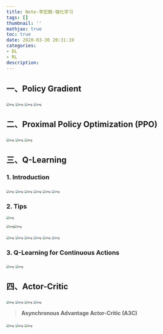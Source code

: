 ```yaml
---
title: Note-李宏毅-强化学习
tags: []
thumbnail: ''
mathjax: true
toc: true
date: 2020-03-30 20:31:19
categories:
- DL
- RL
description:
---
```


## 一、Policy Gradient

<img src="../asset/Note-%E6%9D%8E%E5%AE%8F%E6%AF%85-%E5%BC%BA%E5%8C%96%E5%AD%A6%E4%B9%A0/clipboard.png" alt="img" style="zoom:50%;" />

<img src="../asset/Note-%E6%9D%8E%E5%AE%8F%E6%AF%85-%E5%BC%BA%E5%8C%96%E5%AD%A6%E4%B9%A0/clipboard-1586684724410.png" alt="img" style="zoom: 50%;" />

<img src="../asset/Note-%E6%9D%8E%E5%AE%8F%E6%AF%85-%E5%BC%BA%E5%8C%96%E5%AD%A6%E4%B9%A0/clipboard-1586684791719.png" alt="img" style="zoom:50%;" />

<img src="../asset/Note-%E6%9D%8E%E5%AE%8F%E6%AF%85-%E5%BC%BA%E5%8C%96%E5%AD%A6%E4%B9%A0/clipboard-1586684803598.png" alt="img" style="zoom:50%;" />

## 二、Proximal Policy Optimization (PPO)

<img src="../asset/Note-%E6%9D%8E%E5%AE%8F%E6%AF%85-%E5%BC%BA%E5%8C%96%E5%AD%A6%E4%B9%A0/clipboard-1586684834162.png" alt="img" style="zoom:50%;" />

<img src="../asset/Note-%E6%9D%8E%E5%AE%8F%E6%AF%85-%E5%BC%BA%E5%8C%96%E5%AD%A6%E4%B9%A0/clipboard-1586684843415.png" alt="img" style="zoom:50%;" />

<img src="../asset/Note-%E6%9D%8E%E5%AE%8F%E6%AF%85-%E5%BC%BA%E5%8C%96%E5%AD%A6%E4%B9%A0/clipboard-1586684851838.png" alt="img" style="zoom:50%;" />

## 三、Q-Learning

###  1. Introduction

<img src="../asset/Note-%E6%9D%8E%E5%AE%8F%E6%AF%85-%E5%BC%BA%E5%8C%96%E5%AD%A6%E4%B9%A0/clipboard-1586684887546.png" alt="img" style="zoom:50%;" />

<img src="../asset/Note-%E6%9D%8E%E5%AE%8F%E6%AF%85-%E5%BC%BA%E5%8C%96%E5%AD%A6%E4%B9%A0/clipboard-1586684896040.png" alt="img" style="zoom:50%;" />



<img src="../asset/Note-%E6%9D%8E%E5%AE%8F%E6%AF%85-%E5%BC%BA%E5%8C%96%E5%AD%A6%E4%B9%A0/clipboard-1586684942302.png" alt="img" style="zoom:50%;" />

<img src="../asset/Note-%E6%9D%8E%E5%AE%8F%E6%AF%85-%E5%BC%BA%E5%8C%96%E5%AD%A6%E4%B9%A0/clipboard-1586684951476.png" alt="img" style="zoom:50%;" />

<img src="../asset/Note-%E6%9D%8E%E5%AE%8F%E6%AF%85-%E5%BC%BA%E5%8C%96%E5%AD%A6%E4%B9%A0/clipboard-1586684961521.png" alt="img" style="zoom:50%;" />

<img src="../asset/Note-%E6%9D%8E%E5%AE%8F%E6%AF%85-%E5%BC%BA%E5%8C%96%E5%AD%A6%E4%B9%A0/clipboard-1586684972617.png" alt="img" style="zoom:50%;" />

### 2. Tips

<img src="../asset/Note-%E6%9D%8E%E5%AE%8F%E6%AF%85-%E5%BC%BA%E5%8C%96%E5%AD%A6%E4%B9%A0/clipboard-1586685001097.png" alt="img" style="zoom:50%;" />

<img src="../asset/../asset/Note-%E6%9D%8E%E5%AE%8F%E6%AF%85-%E5%BC%BA%E5%8C%96%E5%AD%A6%E4%B9%A0/clipboard-1586685013831.png" alt="img" style="zoom:50%;" /><img src="../asset/../asset/Note-%E6%9D%8E%E5%AE%8F%E6%AF%85-%E5%BC%BA%E5%8C%96%E5%AD%A6%E4%B9%A0/clipboard-1586685013831.png" alt="img" style="zoom:50%;" />



<img src="../asset/Note-%E6%9D%8E%E5%AE%8F%E6%AF%85-%E5%BC%BA%E5%8C%96%E5%AD%A6%E4%B9%A0/clipboard-1586685061254.png" alt="img" style="zoom:50%;" />

<img src="../asset/Note-%E6%9D%8E%E5%AE%8F%E6%AF%85-%E5%BC%BA%E5%8C%96%E5%AD%A6%E4%B9%A0/clipboard-1586685084450.png" alt="img" style="zoom:50%;" />

<img src="../asset/Note-%E6%9D%8E%E5%AE%8F%E6%AF%85-%E5%BC%BA%E5%8C%96%E5%AD%A6%E4%B9%A0/clipboard-1586685095275.png" alt="img" style="zoom:50%;" />

<img src="../asset/Note-%E6%9D%8E%E5%AE%8F%E6%AF%85-%E5%BC%BA%E5%8C%96%E5%AD%A6%E4%B9%A0/clipboard-1586685109834.png" alt="img" style="zoom:50%;" />

<img src="../asset/Note-%E6%9D%8E%E5%AE%8F%E6%AF%85-%E5%BC%BA%E5%8C%96%E5%AD%A6%E4%B9%A0/clipboard-1586685122258.png" alt="img" style="zoom:50%;" />

<img src="../asset/Note-%E6%9D%8E%E5%AE%8F%E6%AF%85-%E5%BC%BA%E5%8C%96%E5%AD%A6%E4%B9%A0/clipboard-1586685134188.png" alt="img" style="zoom:50%;" />

### 3. Q-Learning for Continuous Actions

<img src="../asset/Note-%E6%9D%8E%E5%AE%8F%E6%AF%85-%E5%BC%BA%E5%8C%96%E5%AD%A6%E4%B9%A0/clipboard-1586685157214.png" alt="img" style="zoom:50%;" />

<img src="../asset/Note-%E6%9D%8E%E5%AE%8F%E6%AF%85-%E5%BC%BA%E5%8C%96%E5%AD%A6%E4%B9%A0/clipboard-1586685166572.png" alt="img" style="zoom:50%;" />

## 四、Actor-Critic

<img src="../asset/Note-%E6%9D%8E%E5%AE%8F%E6%AF%85-%E5%BC%BA%E5%8C%96%E5%AD%A6%E4%B9%A0/clipboard-1586685188338.png" alt="img" style="zoom:50%;" />

<img src="../asset/Note-%E6%9D%8E%E5%AE%8F%E6%AF%85-%E5%BC%BA%E5%8C%96%E5%AD%A6%E4%B9%A0/clipboard-1586685198026.png" alt="img" style="zoom:50%;" />

<img src="../asset/Note-%E6%9D%8E%E5%AE%8F%E6%AF%85-%E5%BC%BA%E5%8C%96%E5%AD%A6%E4%B9%A0/clipboard-1586685208061.png" alt="img" style="zoom:50%;" />

<img src="../asset/Note-%E6%9D%8E%E5%AE%8F%E6%AF%85-%E5%BC%BA%E5%8C%96%E5%AD%A6%E4%B9%A0/clipboard-1586685219738.png" alt="img" style="zoom:50%;" />

> **Asynchronous Advantage Actor-Critic (A3C)**

<img src="../asset/Note-%E6%9D%8E%E5%AE%8F%E6%AF%85-%E5%BC%BA%E5%8C%96%E5%AD%A6%E4%B9%A0/clipboard-1586685233138.png" alt="img" style="zoom:50%;" />

<img src="../asset/Note-%E6%9D%8E%E5%AE%8F%E6%AF%85-%E5%BC%BA%E5%8C%96%E5%AD%A6%E4%B9%A0/clipboard-1586685264745.png" alt="img" style="zoom:50%;" />

<img src="../asset/Note-%E6%9D%8E%E5%AE%8F%E6%AF%85-%E5%BC%BA%E5%8C%96%E5%AD%A6%E4%B9%A0/clipboard-1586685276913.png" alt="img" style="zoom:50%;" />



